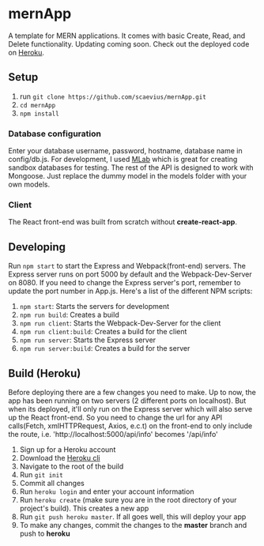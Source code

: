 # mernApp

A template for MERN applications. It comes with basic Create, Read, and Delete functionality. Updating coming soon. Check out the deployed code on [Heroku](https://scaevius-mern-app.herokuapp.com/).

## Setup

1. run `git clone https://github.com/scaevius/mernApp.git`
2. `cd mernApp`
3. `npm install`

### Database configuration

Enter your database username, password, hostname, database name in config/db.js.
For development, I used [MLab](https://mlab.com/home) which is great for creating sandbox databases for testing. The rest of the API is designed to work with Mongoose.
Just replace the dummy model in the models folder with your own models.

### Client

The React front-end was built from scratch without **create-react-app**.

## Developing

Run `npm start` to start the Express and Webpack(front-end) servers. The Express server runs on port 5000 by default and the Webpack-Dev-Server on 8080. If you need to change the Express server's port, remember to update the port number in App.js.
Here's a list of the different NPM scripts:

1. `npm start`: Starts the servers for development
2. `npm run build`: Creates a build
3. `npm run client`: Starts the Webpack-Dev-Server for the client
4. `npm run client:build`: Creates a build for the client
5. `npm run server`: Starts the Express server
6. `npm run server:build`: Creates a build for the server

## Build (Heroku)

Before deploying there are a few changes you need to make. Up to now, the app has been running on two servers (2 different ports on localhost). But when its deployed, it'll only run on the Express server which will also serve up the React front-end. So you need to change the url for any API calls(Fetch, xmlHTTPRequest, Axios, e.c.t) on the front-end to only include the route, i.e. 'http://localhost:5000/api/info' becomes '/api/info'

1. Sign up for a Heroku account
2. Download the [Heroku cli](https://devcenter.heroku.com/articles/heroku-cli)
3. Navigate to the root of the build
4. Run `git init`
5. Commit all changes
6. Run `heroku login` and enter your account information
7. Run `heroku create` (make sure you are in the root directory of your project's build). This creates a new app
8. Run `git push heroku master`. If all goes well, this will deploy your app
9. To make any changes, commit the changes to the **master** branch and push to **heroku**
